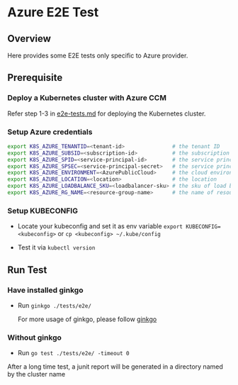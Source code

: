 # Azure E2E Test

## Overview

Here provides some E2E tests only specific to Azure provider.

## Prerequisite

### Deploy a Kubernetes cluster with Azure CCM

Refer step 1-3 in [e2e-tests.md](e2e-tests.md) for deploying the Kubernetes cluster.

### Setup Azure credentials

```sh
export K8S_AZURE_TENANTID=<tenant-id>               # the tenant ID
export K8S_AZURE_SUBSID=<subscription-id>           # the subscription ID
export K8S_AZURE_SPID=<service-principal-id>        # the service principal ID
export K8S_AZURE_SPSEC=<service-principal-secret>   # the service principal secret
export K8S_AZURE_ENVIRONMENT=<AzurePublicCloud>     # the cloud environment (optional, default is AzurePublicCloud)
export K8S_AZURE_LOCATION=<location>                # the location
export K8S_AZURE_LOADBALANCE_SKU=<loadbalancer-sku> # the sku of load balancer (optional, default is basic)
export K8S_AZURE_RG_NAME=<resource-group-name>      # the name of resource group
```

### Setup KUBECONFIG

- Locate your kubeconfig and set it as env variable
    ```export KUBECONFIG=<kubeconfig>```
    or
    ```cp <kubeconfig> ~/.kube/config```

- Test it via  ```kubectl version```

## Run Test

### Have installed ginkgo
- Run ```ginkgo ./tests/e2e/ ```

    For more usage of ginkgo, please follow [ginkgo](https://github.com/onsi/ginkgo/blob/master/README.md)

### Without ginkgo
- Run ```go test ./tests/e2e/ -timeout 0```

After a long time test, a junit report will be generated in a directory named by the cluster name
